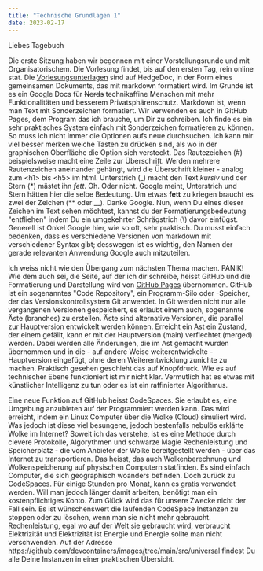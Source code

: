 ```yaml
---
title: "Technische Grundlagen 1"
date: 2023-02-17
---
```


Liebes Tagebuch  

Die erste Sitzung haben wir begonnen mit einer Vorstellungsrunde und mit Organisatorischem. 
Die Vorlesung findet, bis auf den ersten Tag, rein online stat. 
Die [Vorlesungsunterlagen](https://pad.gwdg.de/Nj7bLYj_QHqaP9o29V0yGw?view) sind auf HedgeDoc, in der Form eines gemeinsamen Dokuments, das mit markdown formatiert wird. 
Im Grunde ist es ein Google Docs für ~~Nerds~~ technikaffine Menschen mit mehr Funktionalitäten und besserem Privatsphärenschutz.
Markdown ist, wenn man Text mit Sonderzeichen formatiert. 
Wir verwenden es auch in GitHub Pages, dem Program das ich brauche, um Dir zu schreiben.
Ich finde es ein sehr praktisches System einfach mit Sonderzeichen formatieren zu können. 
So muss ich nicht immer die Optionen aufs neue durchsuchen.
Ich kann mir viel besser merken welche Tasten zu drücken sind, als wo in der graphischen Oberfläche die Option sich versteckt.
Das Rautezeichen (#) beispielsweise macht eine Zeile zur Überschrift. 
Werden mehrere Rautenzeichen aneinander gehängt, wird die Überschrift kleiner - analog zum \<h1> bis \<h5> im html.
Unterstrich (\_) macht den Text _kursiv_ und der Stern (\*) mästet ihn *fett*.
Oh. Oder nicht. Google meint, Unterstrich und Stern hätten hier die selbe Bedeutung. 
Um etwas **fett** zu kriegen braucht es zwei der Zeichen (\*\* oder \_\_). Danke Google. 
Nun, wenn Du eines dieser Zeichen im Text sehen möchtest, kannst du der Formatierungsbedeutung "entfliehen" indem Du ein umgekehrter Schrägstrich (\\) davor einfügst.
Generell ist Onkel Google hier, wie so oft, sehr praktisch.
Du musst einfach bedenken, dass es verschiedene Versionen von markdown mit verschiedener Syntax gibt; 
desswegen ist es wichtig, den Namen der gerade relevanten Anwendung Google auch mitzuteilen.  

Ich weiss nicht wie den Übergang zum nächsten Thema machen. PANIK!
Wie dem auch sei, die Seite, auf der ich dir schreibe, heisst GitHub und die Formatierung und Darstellung wird von [GitHub Pages](https://docs.github.com/en/pages/setting-up-a-github-pages-site-with-jekyll) übernommen. 
GitHub ist ein sogenanntes "Code Repository", ein Programm-Silo oder -Speicher, der das Versionskontrollsystem Git anwendet. 
In Git werden nicht nur alle vergangenen Versionen gespeichert, es erlaubt einem auch, sogenannte Äste (branches) zu erstellen. 
Äste sind alternative Versionen, die parallel zur Hauptversion entwickelt werden können. 
Erreicht ein Ast ein Zustand, der einem gefällt, kann er mit der Hauptversion (main) verflechtet (merged) werden. 
Dabei werden alle Änderungen, die im Ast gemacht wurden übernommen und in die - auf andere Weise weiterentwickelte - Hauptversion eingefügt, ohne deren Weiterentwicklung zunichte zu machen. 
Praktisch gesehen geschieht das auf Knopfdruck. 
Wie es auf technischer Ebene funktioniert ist mir nicht klar. 
Vermutlich hat es etwas mit künstlicher Intelligenz zu tun oder es ist ein raffinierter Algorithmus.  

Eine neue Funktion auf GitHub heisst CodeSpaces. 
Sie erlaubt es, eine Umgebung anzubieten auf der Programmiert werden kann.
Das wird erreicht, indem ein Linux Computer über die Wolke (Cloud) simuliert wird.
Was jedoch ist diese viel besungene, jedoch bestenfalls nebulös erklärte Wolke im Internet?
Soweit ich das verstehe, ist es eine Methode durch clevere Protokolle, Algorythmen und schwarze Magie Rechenleistung und Speicherplatz - die vom Anbieter der Wolke bereitgestellt werden - über das Internet zu transportieren.
Das heisst, das auch Wolkenberechnung und Wolkenspeicherung auf physischen Computern statfinden. 
Es sind einfach Computer, die sich geographisch woanders befinden.
Doch zurück zu CodeSpaces.
Für einige Stunden pro Monat, kann es gratis verwendet werden. 
Will man jedoch länger damit arbeiten, benötigt man ein kostenpflichtiges Konto.
Zum Glück wird das für unsere Zwecke nicht der Fall sein.
Es ist wünschenswert die laufenden CodeSpace Instanzen zu stoppen oder zu löschen, wenn man sie nicht mehr gebraucht.
Rechenleistung, egal wo auf der Welt sie gebraucht wird, verbraucht Elektrizität und Elektrizität ist Energie und Energie sollte man nicht verschwenden.
Auf der Adresse https://github.com/devcontainers/images/tree/main/src/universal findest Du alle Deine Instanzen in einer praktischen Übersicht.
